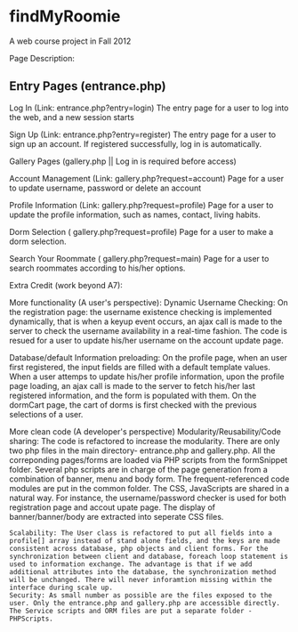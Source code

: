 findMyRoomie
============
  
  A web course project in Fall 2012 
  
  Page Description:
  
Entry Pages (entrance.php)
--------------------------------------------------------------------------------------------------
  Log In (Link: entrance.php?entry=login) 
    The entry page for a user to log into the web, and a new session starts
  
  Sign Up (Link: entrance.php?entry=register) 
    The entry page for a user to sign up an account. If registered successfully, log in is automatically.
  
  Gallery Pages (gallery.php || Log in is required before access)
  
  Account Management (Link: gallery.php?request=account) 
    Page for a user to update username, password or delete an account
  
  Profile Information (Link: gallery.php?request=profile) 
       Page for a user to update the profile information, such as names, contact, living habits.
  
  Dorm Selection ( gallery.php?request=profile) 
       Page for a user to make a dorm selection.
  
  Search Your Roommate ( gallery.php?request=main) 
       Page for a user to search roommates according to his/her options.
  
  Extra Credit (work beyond A7):
  
  More functionality (A user's perspective):
    Dynamic Username Checking:
    On the registration page: the username existence checking is implemented dynamically, that is when a keyup event occurs, an ajax call is made to the server to check the username availability in a real-time fashion.
    The code is resued for a user to update his/her username on the account update page.
  
  Database/default Information preloading:
    On the profile page, when an user first registered, the input fields are filled with a default template values. When a user attemps to update his/her profile information, upon the profile page loading, an ajax call is made to the server to fetch his/her last registered information, and the form is populated with them.
    On the dormCart page, the cart of dorms is first checked with the previous selections of a user.
  
  More clean code (A developer's perspective)
    Modularity/Reusability/Code sharing: The code is refactored to increase the modularity. There are only two php files in the main directory- entrance.php and gallery.php. All the correponding pages/forms are loaded via PHP scripts from the formSnippet folder. Several php scripts are in charge of the page generation from a combination of banner, menu and body form. The frequent-referenced code modules are put in the common folder. The CSS, JavaScripts are shared in a natural way. For instance, the username/password checker is used for both registration page and accout upate page. The display of banner/banner/body are extracted into seperate CSS files.
    
    Scalability: The User class is refactored to put all fields into a profile[] array instead of stand alone fields, and the keys are made consistent across database, php objects and client forms. For the synchronization between client and database, foreach loop statement is used to information exchange. The advantage is that if we add additional attributes into the database, the synchronization method will be unchanged. There will never inforamtion missing within the interface during scale up.
    Security: As small number as possible are the files exposed to the user. Only the entrance.php and gallery.php are accessible directly. The Service scripts and ORM files are put a separate folder - PHPScripts.
